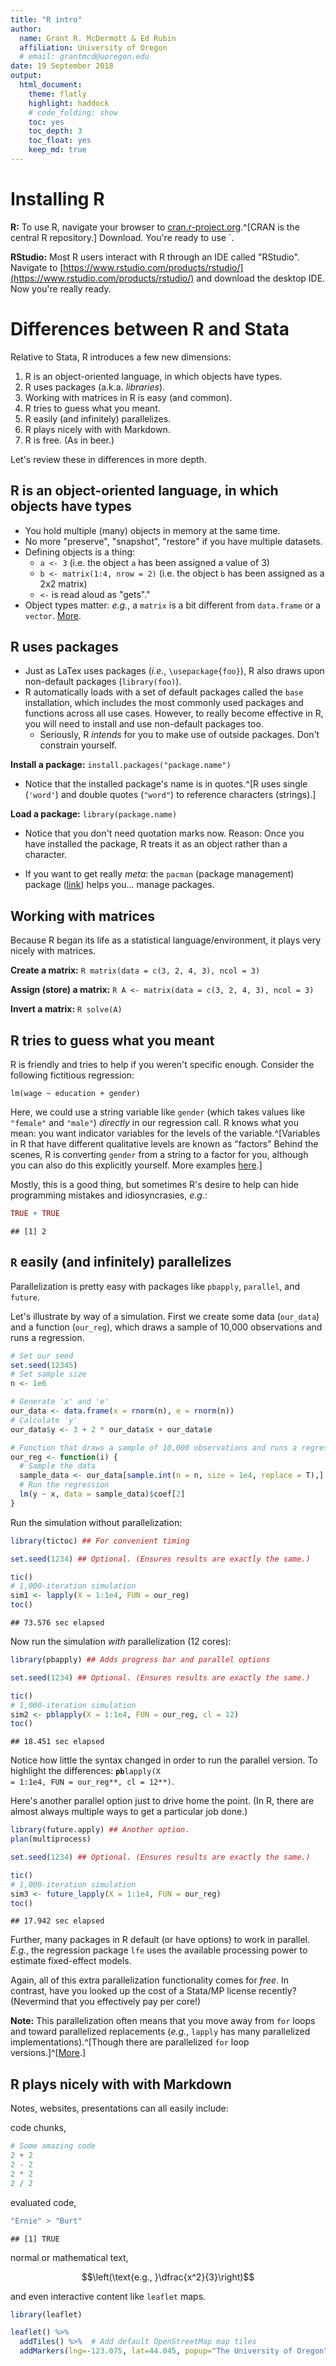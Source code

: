 ```yaml
---
title: "R intro"
author:
  name: Grant R. McDermott & Ed Rubin
  affiliation: University of Oregon
  # email: grantmcd@uoregon.edu
date: 19 September 2018
output:
  html_document:
    theme: flatly
    highlight: haddock
    # code_folding: show
    toc: yes
    toc_depth: 3
    toc_float: yes
    keep_md: true
---
```


# Installing R

__R:__ To use R, navigate your browser to [cran.r-project.org](https://cran.r-project.org).^[CRAN is the central R repository.] Download. You're ready to use `.

__RStudio:__ Most R users interact with R through an IDE called "RStudio". Navigate to [https://www.rstudio.com/products/rstudio/](https://www.rstudio.com/products/rstudio/) and download the desktop IDE. Now you're really ready.

# Differences between R and Stata

Relative to Stata, R introduces a few new dimensions:

1. R is an object-oriented language, in which objects have types.
2. R uses packages (a.k.a. _libraries_).
3. Working with matrices in R is easy (and common).
4. R tries to guess what you meant.
5. R easily (and infinitely) parallelizes.
6. R plays nicely with with Markdown.
7. R is free. (As in beer.)

Let's review these in differences in more depth.

## R is an object-oriented language, in which objects have types

- You hold multiple (many) objects in memory at the same time.
- No more "preserve", "snapshot", "restore" if you have multiple datasets.
- Defining objects is a thing:
  - `a <- 3` (i.e. the object `a` has been assigned a value of 3)
  - `b <- matrix(1:4, nrow = 2)` (i.e. the object `b` has been assigned as a 2x2 matrix)
  - `<-` is read aloud as "gets"."
- Object types matter: _e.g._, a `matrix` is a bit different from `data.frame` or a `vector`. [More](http://edrub.in/ARE212/section02.html#data_structures_in_r).

## R uses packages

- Just as LaTex uses packages (_i.e._, `\usepackage{foo}`), R also draws upon non-default packages (`library(foo)`).
- R automatically loads with a set of default packages called the `base` installation, which includes the most commonly used packages and functions across all use cases. However, to really become effective in R, you will need to install and use non-default packages too.
  - Seriously, R _intends_ for you to make use of outside packages. Don't constrain yourself.

__Install a package:__ `install.packages("package.name")`
  - Notice that the installed package's name is in quotes.^[R uses single (`'word'`) and double quotes (`"word"`) to reference characters (strings).]

__Load a package:__ `library(package.name)`
  - Notice that you don't need quotation marks now. Reason: Once you have installed the package, R treats it as an object rather than a character.
  
- If you want to get really _meta_: the `pacman` (package management) package ([link](https://cran.r-project.org/web/packages/pacman/vignettes/Introduction_to_pacman.html)) helps you... manage packages.

## Working with matrices

Because R began its life as a statistical language/environment, it plays very nicely with matrices.

__Create a matrix:__ `R matrix(data = c(3, 2, 4, 3), ncol = 3)`

__Assign (store) a matrix:__ `R A <- matrix(data = c(3, 2, 4, 3), ncol = 3)`

__Invert a matrix:__ `R solve(A)`

## R tries to guess what you meant

R is friendly and tries to help if you weren't specific enough. Consider the following fictitious regression:

`lm(wage ~ education + gender)`

Here, we could use a string variable like `gender` (which takes values like `"female"` and `"male"`) _directly_ in our regression call. R knows what you mean: you want indicator variables for the levels of the variable.^[Variables in R that have different qualitative levels are known as "factors" Behind the scenes, R is converting `gender` from a string to a factor for you, although you can also do this explicitly yourself. More examples [here](https://rawgit.com/grantmcdermott/R-intro/master/regression-intro.html).]

Mostly, this is a good thing, but sometimes R's desire to help can hide programming mistakes and idiosyncrasies, _e.g._:


```r
TRUE + TRUE
```

```
## [1] 2
```

## `R` easily (and infinitely) parallelizes

Parallelization is pretty easy with packages like `pbapply`, `parallel`, and `future`.

Let's illustrate by way of a simulation. First we create some data (`our_data`) and a function (`our_reg`), which draws a sample of 10,000 observations and runs a regression.


```r
# Set our seed
set.seed(12345)
# Set sample size
n <- 1e6

# Generate 'x' and 'e'
our_data <- data.frame(x = rnorm(n), e = rnorm(n))
# Calculate 'y'
our_data$y <- 3 + 2 * our_data$x + our_data$e

# Function that draws a sample of 10,000 observations and runs a regression
our_reg <- function(i) {
  # Sample the data
  sample_data <- our_data[sample.int(n = n, size = 1e4, replace = T),]
  # Run the regression
  lm(y ~ x, data = sample_data)$coef[2]
}
```

Run the simulation without parallelization:


```r
library(tictoc) ## For convenient timing

set.seed(1234) ## Optional. (Ensures results are exactly the same.)

tic()
# 1,000-iteration simulation
sim1 <- lapply(X = 1:1e4, FUN = our_reg)
toc()
```

```
## 73.576 sec elapsed
```

Now run the simulation _with_ parallelization (12 cores):


```r
library(pbapply) ## Adds progress bar and parallel options

set.seed(1234) ## Optional. (Ensures results are exactly the same.)

tic()
# 1,000-iteration simulation
sim2 <- pblapply(X = 1:1e4, FUN = our_reg, cl = 12)
toc()
```

```
## 18.451 sec elapsed
```

Notice how little the syntax changed in order to run the parallel version. To highlight the differences: <code>**pb**lapply(X = 1:1e4, FUN = our_reg**, cl = 12**)</code>. 

Here's another parallel option just to drive home the point. (In R, there are almost always multiple ways to get a particular job done.) 


```r
library(future.apply) ## Another option.
plan(multiprocess) 

set.seed(1234) ## Optional. (Ensures results are exactly the same.)

tic()
# 1,000-iteration simulation
sim3 <- future_lapply(X = 1:1e4, FUN = our_reg)
toc()
```

```
## 17.942 sec elapsed
```

Further, many packages in R default (or have options) to work in parallel. _E.g._, the regression package `lfe` uses the available processing power to estimate fixed-effect models. 

Again, all of this extra parallelization functionality comes for _free_. In contrast, have you looked up the cost of a Stata/MP license recently? (Nevermind that you effectively pay per core!)

__Note:__ This parallelization often means that you move away from `for` loops and toward parallelized replacements (_e.g._, `lapply` has many parallelized implementations).^[Though there are parallelized `for` loop versions.]^[[More](http://edrub.in/ARE212/section05.html).]

## R plays nicely with with Markdown

Notes, websites, presentations can all easily include: 

code chunks,

```r
# Some amazing code
2 + 2
2 - 2
2 * 2
2 / 2
```

evaluated code,

```r
"Ernie" > "Burt"
```

```
## [1] TRUE
```

normal or mathematical text,

$$\left(\text{e.g., }\dfrac{x^2}{3}\right)$$

and even interactive content like `leaflet` maps.


```r
library(leaflet)

leaflet() %>%
  addTiles() %>%  # Add default OpenStreetMap map tiles
  addMarkers(lng=-123.075, lat=44.045, popup="The University of Oregon")
```

<!--html_preserve--><div id="htmlwidget-1d9f9b9fdca3023baa83" style="width:672px;height:480px;" class="leaflet html-widget"></div>
<script type="application/json" data-for="htmlwidget-1d9f9b9fdca3023baa83">{"x":{"options":{"crs":{"crsClass":"L.CRS.EPSG3857","code":null,"proj4def":null,"projectedBounds":null,"options":{}}},"calls":[{"method":"addTiles","args":["//{s}.tile.openstreetmap.org/{z}/{x}/{y}.png",null,null,{"minZoom":0,"maxZoom":18,"tileSize":256,"subdomains":"abc","errorTileUrl":"","tms":false,"noWrap":false,"zoomOffset":0,"zoomReverse":false,"opacity":1,"zIndex":1,"detectRetina":false,"attribution":"&copy; <a href=\"http://openstreetmap.org\">OpenStreetMap<\/a> contributors, <a href=\"http://creativecommons.org/licenses/by-sa/2.0/\">CC-BY-SA<\/a>"}]},{"method":"addMarkers","args":[44.045,-123.075,null,null,null,{"interactive":true,"draggable":false,"keyboard":true,"title":"","alt":"","zIndexOffset":0,"opacity":1,"riseOnHover":false,"riseOffset":250},"The University of Oregon",null,null,null,null,{"interactive":false,"permanent":false,"direction":"auto","opacity":1,"offset":[0,0],"textsize":"10px","textOnly":false,"className":"","sticky":true},null]}],"limits":{"lat":[44.045,44.045],"lng":[-123.075,-123.075]}},"evals":[],"jsHooks":[]}</script><!--/html_preserve-->


Yes, Stata 15 has [some Markdown support](https://www.stata.com/new-in-stata/markdown/), but the difference in functionality is [pretty stark](https://rmarkdown.rstudio.com/).

## R is free

So we can use money for other things.
